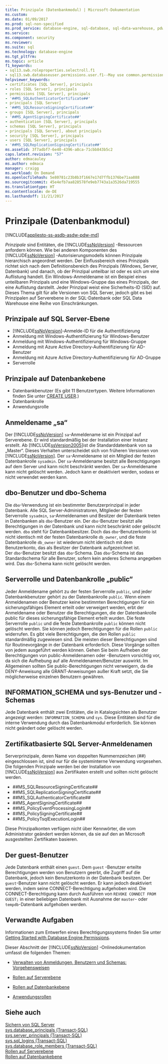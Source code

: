```yaml
---
title: Prinzipale (Datenbankmodul) | Microsoft-Dokumentation
ms.custom: 
ms.date: 01/09/2017
ms.prod: sql-non-specified
ms.prod_service: database-engine, sql-database, sql-data-warehouse, pdw
ms.service: 
ms.component: security
ms.reviewer: 
ms.suite: sql
ms.technology: database-engine
ms.tgt_pltfrm: 
ms.topic: article
f1_keywords:
- sql13.swb.roleproperties.selectroll.f1
- sql13.swb.databaseuser.permissions.user.f1--May use common.permissions
helpviewer_keywords:
- certificates [SQL Server], principals
- roles [SQL Server], principals
- permissions [SQL Server], principals
- '##MS_SQLAuthenticatorCertificate##'
- principals [SQL Server]
- '##MS_SQLResourceSigningCertificate##'
- groups [SQL Server], principals
- '##MS_AgentSigningCertificate##'
- authentication [SQL Server], principals
- schemas [SQL Server], principals
- principals [SQL Server], about principals
- security [SQL Server], principals
- users [SQL Server], principals
- '##MS_SQLReplicationSigningCertificate##'
ms.assetid: 3f7adbf7-6e40-4396-a8ca-71cbb843b5c2
caps.latest.revision: "57"
author: edmacauley
ms.author: edmaca
manager: craigg
ms.workload: On Demand
ms.openlocfilehash: 5e80781c23b8b3f1667e17d7ffb1376be71aa888
ms.sourcegitcommit: 45e4efb7aa828578fe9eb7743a1a3526da719555
ms.translationtype: HT
ms.contentlocale: de-DE
ms.lasthandoff: 11/21/2017
---
```

# <a name="principals-database-engine"></a>Prinzipale (Datenbankmodul)
[!INCLUDE[appliesto-ss-asdb-asdw-pdw-md](../../../includes/appliesto-ss-asdb-asdw-pdw-md.md)]

  *Prinzipale* sind Entitäten, die [!INCLUDE[ssNoVersion](../../../includes/ssnoversion-md.md)] -Ressourcen anfordern können. Wie bei anderen Komponenten des [!INCLUDE[ssNoVersion](../../../includes/ssnoversion-md.md)] -Autorisierungsmodells können Prinzipale hierarchisch angeordnet werden. Der Einflussbereich eines Prinzipals richtet sich nach dem Definitionsbereich des Prinzipals (Windows, Server, Datenbank) und danach, ob der Prinzipal unteilbar ist oder es sich um eine Auflistung handelt. Ein Windows-Anmeldename ist ein Beispiel eines unteilbaren Prinzipals und eine Windows-Gruppe das eines Prinzipals, der eine Auflistung darstellt. Jeder Prinzipal weist eine Sicherheits-ID (SID) auf. Dieses Thema gilt für alle Versionen von SQL Server, jedoch gibt es bei Prinzipalen auf Serverebene in der SQL-Datenbank oder SQL Data Warehouse eine Reihe von Einschränkungen. 
  
## <a name="sql-server-level-principals"></a>Prinzipale auf SQL Server-Ebene  
  
-  [!INCLUDE[ssNoVersion](../../../includes/ssnoversion-md.md)]-Anmelde-ID für die Authentifizierung   
-  Anmeldung mit Windows-Authentifizierung für Windows-Benutzer  
-  Anmeldung mit Windows-Authentifizierung für Windows-Gruppe   
-  Anmeldung mit Azure Active Directory-Authentifizierung für AD-Benutzer
-  Anmeldung mit Azure Active Directory-Authentifizierung für AD-Gruppe
-  Serverrolle  
  
 ## <a name="database-level-principals"></a>Prinzipale auf Datenbankebene  
  
-   Datenbankbenutzer (Es gibt 11 Benutzertypen. Weitere Informationen finden Sie unter [CREATE USER](../../../t-sql/statements/create-user-transact-sql.md).) 
-   Datenbankrolle  
-   Anwendungsrolle  
  
## <a name="sa-login"></a>Anmeldename „sa“  
 Der [!INCLUDE[ssNoVersion](../../../includes/ssnoversion-md.md)] `sa`-Anmeldename ist ein Prinzipal auf Serverebene. Er wird standardmäßig bei der Installation einer Instanz erstellt. Ab [!INCLUDE[ssVersion2005](../../../includes/ssversion2005-md.md)]ist die Standarddatenbank von sa „Master“. Dieses Verhalten unterscheidet sich von früheren Versionen von [!INCLUDE[ssNoVersion](../../../includes/ssnoversion-md.md)]. Der `sa`-Anmeldename ist ein Mitglied der festen Datenbankrolle `sysadmin`. Der `sa`-Anmeldename besitzt alle Berechtigungen auf dem Server und kann nicht beschränkt werden. Der `sa`-Anmeldename kann nicht gelöscht werden. Jedoch kann er deaktiviert werden, sodass er nicht verwendet werden kann.

## <a name="dbo-user-and-dbo-schema"></a>dbo-Benutzer und dbo-Schema

Die `dbo`-Verwendung ist ein bestimmter Benutzerprinzipal in jeder Datenbank. Alle SQL Server-Administratoren, Mitglieder der festen Serverrolle `sysadmin`, `sa`-Anmeldenamen und Besitzer der Datenbank treten in Datenbanken als `dbo`-Benutzer ein. Der `dbo`-Benutzer besitzt alle Berechtigungen in der Datenbank und kann nicht beschränkt oder gelöscht werden. `dbo` steht für Datenbankbesitzer. Doch das `dbo`-Benutzerkonto ist nicht identisch mit der festen Datenbankrolle `db_owner`, und die feste Datenbankrolle `db_owner` ist wiederum nicht identisch mit dem Benutzerkonto, das als Besitzer der Datenbank aufgezeichnet ist.     
Der `dbo`-Benutzer besitzt das `dbo`-Schema. Das `dbo`-Schema ist das Standardschema für alle Benutzer, sofern kein anderes Schema angegeben wird.  Das `dbo`-Schema kann nicht gelöscht werden.
  
## <a name="public-server-role-and-database-role"></a>Serverrolle und Datenbankrolle „public“  
Jeder Anmeldename gehört zu der festen Serverrolle `public`, und jeder Datenbankbenutzer gehört zu der Datenbankrolle `public`. Wenn einem Anmeldenamen oder Benutzer keine bestimmten Berechtigungen für ein sicherungsfähiges Element erteilt oder verweigert werden, erbt der Anmeldename oder Benutzer die Berechtigungen, die der Datenbankrolle public für dieses sicherungsfähige Element erteilt wurden. Die feste Serverrolle `public` und die feste Datenbankrolle `public` können nicht gelöscht werden. Sie können jedoch Berechtigungen für die Rollen `public` widerrufen. Es gibt viele Berechtigungen, die den Rollen `public` standardmäßig zugewiesen sind. Die meisten dieser Berechtigungen sind für Routinevorgänge in der Datenbank erforderlich. Diese Vorgänge sollten von jedem ausgeführt werden können. Gehen Sie beim Aufheben der Berechtigungen von public-Anmeldenamen oder -Benutzern vorsichtig vor, da sich die Aufhebung auf alle Anmeldenamen/Benutzer auswirkt. Im Allgemeinen sollten Sie public-Berechtigungen nicht verweigern, da die DENY-Anweisung alle GRANT-Anweisungen außer Kraft setzt, die Sie möglicherweise einzelnen Benutzern gewähren. 
  
## <a name="informationschema-and-sys-users-and-schemas"></a>INFORMATION_SCHEMA und sys-Benutzer und -Schemas 
 Jede Datenbank enthält zwei Entitäten, die in Katalogsichten als Benutzer angezeigt werden: `INFORMATION_SCHEMA` und `sys`. Diese Entitäten sind für die interne Verwendung durch das Datenbankmodul erforderlich. Sie können nicht geändert oder gelöscht werden.  
  
## <a name="certificate-based-sql-server-logins"></a>Zertifikatbasierte SQL Server-Anmeldenamen  
 Serverprinzipale, deren Name von doppelten Nummernzeichen (##) eingeschlossen ist, sind nur für die systeminterne Verwendung vorgesehen. Die folgenden Prinzipale werden bei der Installation von [!INCLUDE[ssNoVersion](../../../includes/ssnoversion-md.md)] aus Zertifikaten erstellt und sollten nicht gelöscht werden.  
  
-   \##MS_SQLResourceSigningCertificate##    
-   \##MS_SQLReplicationSigningCertificate##    
-   \##MS_SQLAuthenticatorCertificate##    
-   \##MS_AgentSigningCertificate##   
-   \##MS_PolicyEventProcessingLogin##   
-   \##MS_PolicySigningCertificate##   
-   \##MS_PolicyTsqlExecutionLogin##   
 
 Diese Prinzipalkonten verfügen nicht über Kennwörter, die vom Administrator geändert werden können, da sie auf den an Microsoft ausgestellten Zertifikaten basieren.
  
## <a name="the-guest-user"></a>Der guest-Benutzer  
 Jede Datenbank enthält einen `guest`. Dem `guest` -Benutzer erteilte Berechtigungen werden von Benutzern geerbt, die Zugriff auf die Datenbank, jedoch kein Benutzerkonto in der Datenbank besitzen. Der `guest`-Benutzer kann nicht gelöscht werden. Er kann jedoch deaktiviert werden, indem seine CONNECT-Berechtigung aufgehoben wird. Die CONNECT-Berechtigung kann durch Ausführen von `REVOKE CONNECT FROM GUEST;` in einer beliebigen Datenbank mit Ausnahme der `master`- oder `tempdb`-Datenbank aufgehoben werden.  
  
  
## <a name="related-tasks"></a>Verwandte Aufgaben  
 Informationen zum Entwerfen eines Berechtigungssystems finden Sie unter [Getting Started with Database Engine Permissions](../../../relational-databases/security/authentication-access/getting-started-with-database-engine-permissions.md).  
  
 Dieser Abschnitt der [!INCLUDE[ssNoVersion](../../../includes/ssnoversion-md.md)] -Onlinedokumentation umfasst die folgenden Themen:  
  
-   [Verwalten von Anmeldungen, Benutzern und Schemas: Vorgehensweisen](../../../relational-databases/security/authentication-access/managing-logins-users-and-schemas-how-to-topics.md)  
  
-   [Rollen auf Serverebene](../../../relational-databases/security/authentication-access/server-level-roles.md)  
  
-   [Rollen auf Datenbankebene](../../../relational-databases/security/authentication-access/database-level-roles.md)  
  
-   [Anwendungsrollen](../../../relational-databases/security/authentication-access/application-roles.md)  
  
## <a name="see-also"></a>Siehe auch  
 [Sichern von SQL Server](../../../relational-databases/security/securing-sql-server.md)   
 [sys.database_principals &#40;Transact-SQL&#41;](../../../relational-databases/system-catalog-views/sys-database-principals-transact-sql.md)   
 [sys.server_principals &#40;Transact-SQL&#41;](../../../relational-databases/system-catalog-views/sys-server-principals-transact-sql.md)   
 [sys.sql_logins &#40;Transact-SQL&#41;](../../../relational-databases/system-catalog-views/sys-sql-logins-transact-sql.md)   
 [sys.database_role_members &#40;Transact-SQL&#41;](../../../relational-databases/system-catalog-views/sys-database-role-members-transact-sql.md)   
 [Rollen auf Serverebene](../../../relational-databases/security/authentication-access/server-level-roles.md)   
 [Rollen auf Datenbankebene](../../../relational-databases/security/authentication-access/database-level-roles.md)  
  
  
